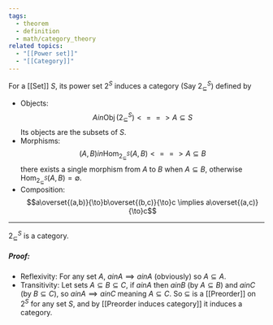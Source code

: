 ```yaml
---
tags:
  - theorem
  - definition
  - math/category_theory
related topics:
  - "[[Power set]]"
  - "[[Category]]"
---
```

For a [[Set]] $S$, its power set $2^S$ induces a category (Say $2^S_\subseteq$) defined by
- Objects:
	$$A in\operatorname{Obj}(2^S_\subseteq)  <==> A \subseteq S$$
	Its objects are the subsets of $S$.
- Morphisms:
	$$
	(A,B) in\operatorname{Hom}_{2^S_\subseteq}(A,B)  <==> A\subseteq B
	$$
	there exists a single morphism from $A$ to $B$ when $A\subseteq B$, otherwise $\operatorname{Hom}_{2^S_\subseteq}(A,B)=\emptyset$.
- Composition:
	$$a\overset{(a,b)}{\to}b\overset{(b,c)}{\to}c \implies a\overset{(a,c)}{\to}c$$
---
$2^S_\subseteq$ is a category.
##### Proof:
- Reflexivity:
	For any set $A$, $a in A \implies a in A$ (obviously) so $A\subseteq A$.
- Transitivity:
	Let sets $A\subseteq B\subseteq C$, if $a in A$ then $a in B$ (by $A\subseteq B$) and $a in C$ (by $B\subseteq C$), so $a in A \implies a in C$ meaning $A\subseteq C$.
So $\subseteq$ is a [[Preorder]] on $2^S$ for any set $S$, and by [[Preorder induces category]] it induces a category.